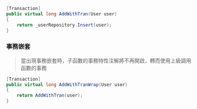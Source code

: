 ```csharp
[Transaction]
public virtual long AddWithTran(User user)
{
    return _userRepository.Insert(user);
}
```

### 事務嵌套

> 當出現事務嵌套時，子函數的事務特性注解將不再開啟，轉而使用上級調用函數的事務

```csharp
[Transaction]
public virtual long AddWithTranWrap(User user)
{
    return AddWithTran(user);
}
```
